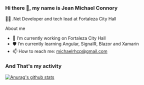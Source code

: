 ### Hi there 👋, my name is Jean Michael Connory

👨‍💻 .Net Developer and tech lead at Fortaleza City Hall

About me

- 🏢 I’m currently working on Fortaleza City Hall
- 🛡 I’m currently learning Angular, SignalR, Blazor and Xamarin
- 📫 How to reach me: michaelrhcp@gmail.com

### And That's my activity

[![Anurag's github stats](https://github-readme-stats.vercel.app/api?username=JeanConnory)](https://github.com/anuraghazra/github-readme-stats)
